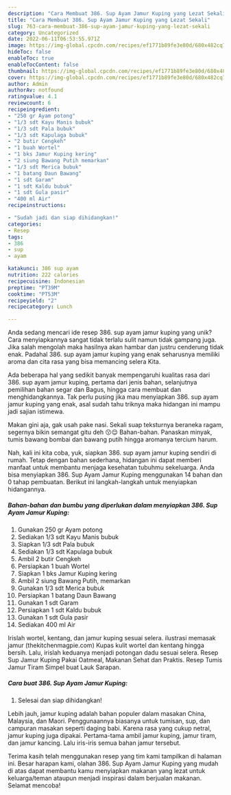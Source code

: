 ```yaml
---
description: "Cara Membuat 386. Sup Ayam Jamur Kuping yang Lezat Sekali"
title: "Cara Membuat 386. Sup Ayam Jamur Kuping yang Lezat Sekali"
slug: 763-cara-membuat-386-sup-ayam-jamur-kuping-yang-lezat-sekali
category: Uncategorized
date: 2022-06-11T06:53:55.971Z
image: https://img-global.cpcdn.com/recipes/ef1771b89fe3e80d/680x482cq70/386-sup-ayam-jamur-kuping-foto-resep-utama.jpg
hideToc: false
enableToc: true
enableTocContent: false
thumbnail: https://img-global.cpcdn.com/recipes/ef1771b89fe3e80d/680x482cq70/386-sup-ayam-jamur-kuping-foto-resep-utama.jpg
cover: https://img-global.cpcdn.com/recipes/ef1771b89fe3e80d/680x482cq70/386-sup-ayam-jamur-kuping-foto-resep-utama.jpg
author: Admin
authorAv: notfound
ratingvalue: 4.1
reviewcount: 6
recipeingredient:
- "250 gr Ayam potong"
- "1/3 sdt Kayu Manis bubuk"
- "1/3 sdt Pala bubuk"
- "1/3 sdt Kapulaga bubuk"
- "2 butir Cengkeh"
- "1 buah Wortel"
- "1 bks Jamur Kuping kering"
- "2 siung Bawang Putih memarkan"
- "1/3 sdt Merica bubuk"
- "1 batang Daun Bawang"
- "1 sdt Garam"
- "1 sdt Kaldu bubuk"
- "1 sdt Gula pasir"
- "400 ml Air"
recipeinstructions:

- "Sudah jadi dan siap dihidangkan!"
categories:
- Resep
tags:
- 386
- sup
- ayam

katakunci: 386 sup ayam 
nutrition: 222 calories
recipecuisine: Indonesian
preptime: "PT39M"
cooktime: "PT53M"
recipeyield: "2"
recipecategory: Lunch

---
```





Anda sedang mencari ide resep 386. sup ayam jamur kuping yang unik? Cara menyiapkannya sangat tidak terlalu sulit namun tidak gampang juga. Jika salah mengolah maka hasilnya akan hambar dan justru cenderung tidak enak. Padahal 386. sup ayam jamur kuping yang enak seharusnya memiliki aroma dan cita rasa yang bisa memancing selera Kita.





Ada beberapa hal yang sedikit banyak mempengaruhi kualitas rasa dari 386. sup ayam jamur kuping, pertama dari jenis bahan, selanjutnya pemilihan bahan segar dan Bagus, hingga cara membuat dan menghidangkannya. Tak perlu pusing jika mau menyiapkan 386. sup ayam jamur kuping yang enak,      asal sudah tahu triknya maka hidangan ini mampu jadi sajian istimewa.














Makan gini aja, gak usah pake nasi. Sekali suap teksturnya beraneka ragam, segernya bikin semangat gitu deh 😗😌 Bahan-bahan. Panaskan minyak, tumis bawang bombai dan bawang putih hingga aromanya tercium harum.






Nah, kali ini kita coba, yuk, siapkan 386. sup ayam jamur kuping sendiri di rumah. Tetap dengan bahan sederhana, hidangan ini dapat memberi manfaat untuk membantu menjaga kesehatan tubuhmu sekeluarga. Anda bisa menyiapkan 386. Sup Ayam Jamur Kuping menggunakan 14 bahan dan 0 tahap pembuatan. Berikut ini langkah-langkah untuk menyiapkan hidangannya.

<!--inarticleads1-->

##### Bahan-bahan dan bumbu yang diperlukan dalam menyiapkan 386. Sup Ayam Jamur Kuping:

1. Gunakan 250 gr Ayam potong
1. Sediakan 1/3 sdt Kayu Manis bubuk
1. Siapkan 1/3 sdt Pala bubuk
1. Sediakan 1/3 sdt Kapulaga bubuk
1. Ambil 2 butir Cengkeh
1. Persiapkan 1 buah Wortel
1. Siapkan 1 bks Jamur Kuping kering
1. Ambil 2 siung Bawang Putih, memarkan
1. Gunakan 1/3 sdt Merica bubuk
1. Persiapkan 1 batang Daun Bawang
1. Gunakan 1 sdt Garam
1. Persiapkan 1 sdt Kaldu bubuk
1. Gunakan 1 sdt Gula pasir
1. Sediakan 400 ml Air


Irislah wortel, kentang, dan jamur kuping sesuai selera. ilustrasi memasak jamur (thekitchenmagpie.com) Kupas kulit wortel dan kentang hingga bersih. Lalu, irislah keduanya menjadi potongan dadu sesuai selera. Resep Sup Jamur Kuping Pakai Oatmeal, Makanan Sehat dan Praktis. Resep Tumis Jamur Tiram Simpel buat Lauk Sarapan. 

<!--inarticleads2-->

##### Cara buat 386. Sup Ayam Jamur Kuping:


1. Selesai dan siap dihidangkan!

Lebih jauh, jamur kuping adalah bahan populer dalam masakan China, Malaysia, dan Maori. Penggunaannya biasanya untuk tumisan, sup, dan campuran masakan seperti daging babi. Karena rasa yang cukup netral, jamur kuping juga dipakai. Pertama-tama ambil jamur kuping, jamur tiram, dan jamur kancing. Lalu iris-iris semua bahan jamur tersebut. 

Terima kasih telah menggunakan resep yang tim kami tampilkan di halaman ini. Besar harapan kami, olahan 386. Sup Ayam Jamur Kuping yang mudah di atas dapat membantu kamu menyiapkan makanan yang lezat untuk keluarga/teman ataupun menjadi inspirasi dalam berjualan makanan. Selamat mencoba!

